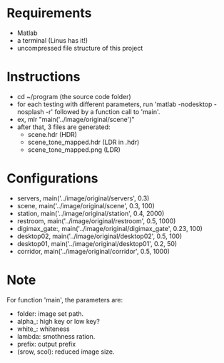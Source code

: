 # Requirements

* Matlab
* a terminal (Linus has it!)
* uncompressed file structure of this project

# Instructions

* cd ~/program (the source code folder)
* for each testing with different parameters, run 'matlab -nodesktop -nosplash -r' followed by a function call to 'main'.
* ex, mlr "main('../image/original/scene')"
* after that, 3 files are generated:
  * scene.hdr (HDR)
  * scene_tone_mapped.hdr (LDR in .hdr)
  * scene_tone_mapped.png (LDR)

# Configurations

* servers, main('../image/original/servers', 0.3)
* scene, main('../image/original/scene', 0.3, 100)
* station, main('../image/original/station', 0.4, 2000)
* restroom, main('../image/original/restroom', 0.5, 1000)
* digimax_gate:, main('../image/original/digimax_gate', 0.23, 100)
* desktop02, main('../image/original/desktop02', 0.5, 100)
* desktop01, main('../image/original/desktop01', 0.2, 50)
* corridor, main('../image/original/corridor', 0.5, 1000)

# Note

For function 'main', the parameters are:

* folder: image set path.
* alpha_: high key or low key?
* white_: whiteness
* lambda: smothness ration.
* prefix: output prefix
* (srow, scol): reduced image size.
